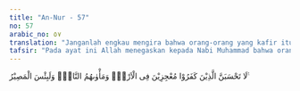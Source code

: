 ```yaml
---
title: "An-Nur - 57"
no: 57
arabic_no: ٥٧
translation: "Janganlah engkau mengira bahwa orang-orang yang kafir itu dapat luput dari siksaan Allah di bumi; sedang tempat kembali mereka (di akhirat) adalah neraka. Dan itulah seburuk-buruk tempat kembali."
tafsir: "Pada ayat ini Allah menegaskan kepada Nabi Muhammad bahwa orang-orang kafir itu tidak akan dapat menghindarkan diri dari siksa Allah bila Allah menghendaki kebinasaan mereka atau keruntuhan kekuasaan mereka. Oleh sebab itu janganlah terlalu memperhitungkan kekuatan mereka selama kaum Muslimin tetap memelihara kondisi mereka dengan ketiga syarat yang dikemukakan pada ayat 56. Mereka pasti menemui akibat dari kedurhakaan dan keingkaran mereka baik di dunia maupun di akhirat. Di akhirat mereka akan ditempatkan dalam neraka Jahanam dan itu seburuk-buruk tempat kembali."
---
```


لَا تَحْسَبَنَّ الَّذِيْنَ كَفَرُوْا مُعْجِزِيْنَ فِى الْاَرْضِۚ وَمَأْوٰىهُمُ النَّارُۗ وَلَبِئْسَ الْمَصِيْرُ ࣖ
